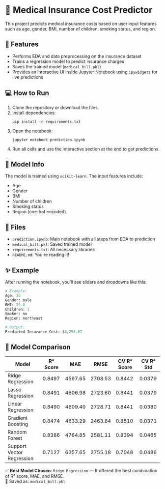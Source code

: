 # 🏥 Medical Insurance Cost Predictor

This project predicts medical insurance costs based on user input features such as age, gender, BMI, number of children, smoking status, and region.

## 📌 Features

- Performs EDA and data preprocessing on the insurance dataset
- Trains a regression model to predict insurance charges
- Saves the trained model (`medical_bill.pkl`)
- Provides an interactive UI inside Jupyter Notebook using `ipywidgets` for live predictions

## 💻 How to Run

1. Clone the repository or download the files.
2. Install dependencies:
   ```
   pip install -r requirements.txt
   ```
3. Open the notebook:
   ```
   jupyter notebook prediction.ipynb
   ```
4. Run all cells and use the interactive section at the end to get predictions.

## 🧠 Model Info

The model is trained using `scikit-learn`. The input features include:
- Age
- Gender
- BMI
- Number of children
- Smoking status
- Region (one-hot encoded)

## 📂 Files

- `prediction.ipynb`: Main notebook with all steps from EDA to prediction
- `medical_bill.pkl`: Saved trained model
- `requirements.txt`: All necessary libraries
- `README.md`: You're reading it!

## ✨ Example

After running the notebook, you’ll see sliders and dropdowns like this:

```python
# Example:
Age: 30
Gender: male
BMI: 25.0
Children: 1
Smoker: no
Region: northeast

# Output:
Predicted Insurance Cost: $4,258.67
```

## 🧪 Model Comparison

| Model                     | R² Score | MAE         | RMSE        | CV R² Score | CV R² Std |
|--------------------------|----------|-------------|-------------|-------------|-----------|
| Ridge Regression         | 0.8497   | 4597.65     | 2708.53     | 0.8442      | 0.0379    |
| Lasso Regression         | 0.8491   | 4606.98     | 2723.60     | 0.8441      | 0.0379    |
| Linear Regression        | 0.8490   | 4609.40     | 2728.71     | 0.8441      | 0.0380    |
| Gradient Boosting        | 0.8474   | 4633.29     | 2463.84     | 0.8510      | 0.0371    |
| Random Forest            | 0.8386   | 4764.85     | 2581.11     | 0.8394      | 0.0465    |
| Support Vector Regression| 0.7127   | 6357.65     | 2755.18     | 0.7048      | 0.0486    |

✅ **Best Model Chosen**: `Ridge Regression` — It offered the best combination of R² score, MAE, and RMSE.  
💾 Saved as: `medical_bill.pkl`

